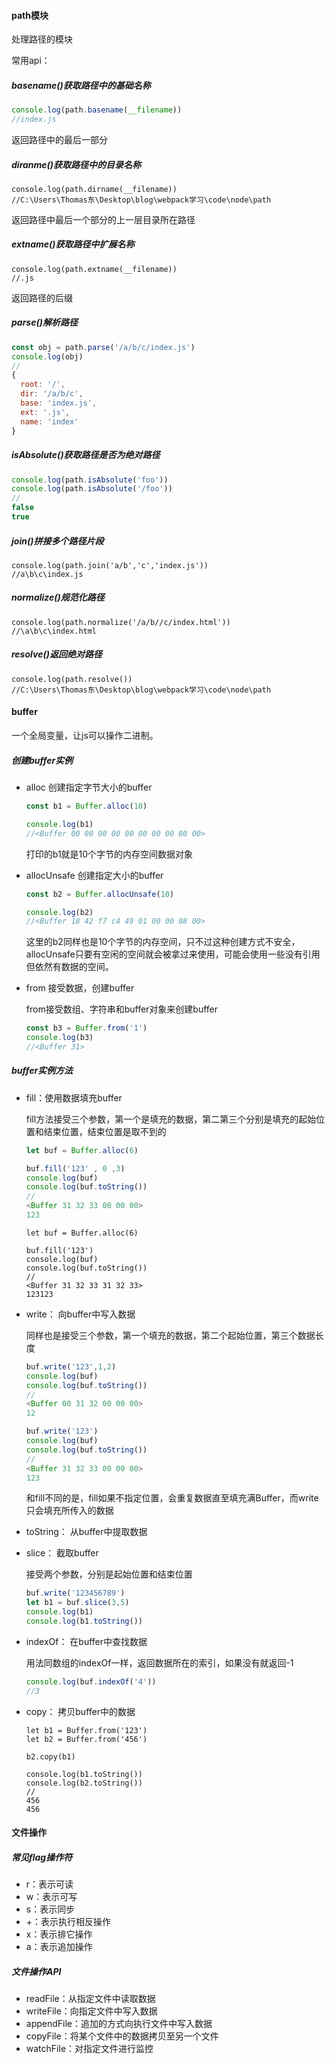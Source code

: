 

#### path模块  

处理路径的模块

常用api：

##### basename()获取路径中的基础名称

```JavaScript
console.log(path.basename(__filename))
//index.js
```

返回路径中的最后一部分

##### diranme()获取路径中的目录名称

```
console.log(path.dirname(__filename))
//C:\Users\Thomas东\Desktop\blog\webpack学习\code\node\path  
```

返回路径中最后一个部分的上一层目录所在路径

##### extname()获取路径中扩展名称

```
console.log(path.extname(__filename))
//.js
```

返回路径的后缀

##### parse()解析路径

```javascript
const obj = path.parse('/a/b/c/index.js')
console.log(obj)
//
{
  root: '/',       
  dir: '/a/b/c',   
  base: 'index.js',
  ext: '.js',      
  name: 'index'    
}
```

##### isAbsolute()获取路径是否为绝对路径

```javascript
console.log(path.isAbsolute('foo'))
console.log(path.isAbsolute('/foo'))
//
false
true
```

##### join()拼接多个路径片段

```
console.log(path.join('a/b','c','index.js'))
//a\b\c\index.js
```

##### normalize()规范化路径

```
console.log(path.normalize('/a/b//c/index.html'))
//\a\b\c\index.html
```

##### resolve()返回绝对路径

```
console.log(path.resolve())
//C:\Users\Thomas东\Desktop\blog\webpack学习\code\node\path
```





#### buffer

一个全局变量，让js可以操作二进制。

##### 创建buffer实例

- alloc 创建指定字节大小的buffer

  ```javascript
  const b1 = Buffer.alloc(10)
  
  console.log(b1)
  //<Buffer 00 00 00 00 00 00 00 00 00 00>
  ```

  打印的b1就是10个字节的内存空间数据对象

- allocUnsafe 创建指定大小的buffer

  ```javascript
  const b2 = Buffer.allocUnsafe(10)
  
  console.log(b2)
  //<Buffer 18 42 f7 c4 49 01 00 00 08 00>
  ```

  这里的b2同样也是10个字节的内存空间，只不过这种创建方式不安全，allocUnsafe只要有空闲的空间就会被拿过来使用，可能会使用一些没有引用但依然有数据的空间。

- from 接受数据，创建buffer

  from接受数组、字符串和buffer对象来创建buffer

  ```javascript
  const b3 = Buffer.from('1')
  console.log(b3)
  //<Buffer 31>
  ```

  

##### buffer实例方法

- fill：使用数据填充buffer

  fill方法接受三个参数，第一个是填充的数据，第二第三个分别是填充的起始位置和结束位置，结束位置是取不到的

  ```javascript
  let buf = Buffer.alloc(6)
  
  buf.fill('123' , 0 ,3)
  console.log(buf)
  console.log(buf.toString())
  //
  <Buffer 31 32 33 00 00 00>
  123
  ```

  ```
  let buf = Buffer.alloc(6)
  
  buf.fill('123')
  console.log(buf)
  console.log(buf.toString())
  //
  <Buffer 31 32 33 31 32 33>
  123123
  ```

- write： 向buffer中写入数据

  同样也是接受三个参数，第一个填充的数据，第二个起始位置，第三个数据长度

  ```javascript
  buf.write('123',1,2)
  console.log(buf)
  console.log(buf.toString())
  //
  <Buffer 00 31 32 00 00 00>
  12
  ```

  ```javascript
  buf.write('123')
  console.log(buf)
  console.log(buf.toString())
  //
  <Buffer 31 32 33 00 00 00>
  123
  ```

  和fill不同的是，fill如果不指定位置，会重复数据直至填充满Buffer，而write只会填充所传入的数据

- toString： 从buffer中提取数据

- slice：  截取buffer

  接受两个参数，分别是起始位置和结束位置

  ```javascript
  buf.write('123456789')
  let b1 = buf.slice(3,5)
  console.log(b1)
  console.log(b1.toString())
  ```

  

- indexOf： 在buffer中查找数据

  用法同数组的indexOf一样，返回数据所在的索引，如果没有就返回-1

  ```JavaScript
  console.log(buf.indexOf('4'))
  //3
  ```

- copy：  拷贝buffer中的数据

  ```
  let b1 = Buffer.from('123')
  let b2 = Buffer.from('456')
  
  b2.copy(b1)
  
  console.log(b1.toString())
  console.log(b2.toString())
  //
  456
  456
  ```

#### 文件操作

##### 常见flag操作符

- r：表示可读
- w：表示可写
- s：表示同步
- +：表示执行相反操作
- x：表示排它操作
- a：表示追加操作

##### 文件操作API

- readFile：从指定文件中读取数据
- writeFile：向指定文件中写入数据
- appendFile：追加的方式向执行文件中写入数据
- copyFile：将某个文件中的数据拷贝至另一个文件
- watchFile：对指定文件进行监控

